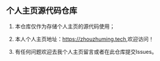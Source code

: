 ## 个人主页源代码仓库

1. 本仓库仅作为存储个人主页的源代码使用；

2. 本人个人主页地址：<https://zhouzhuming.tech>,欢迎访问！

3. 有任何问题欢迎去我个人主页留言或者在此仓库提交Issues。
